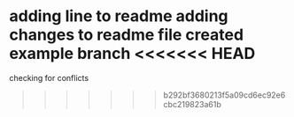 adding line to readme
adding changes to readme file 
created example branch
<<<<<<< HEAD
=======
checking for conflicts
>>>>>>> b292bf3680213f5a09cd6ec92e6cbc219823a61b
